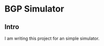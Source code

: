 BGP Simulator
=============

Intro
-------------
I am writing this project for an simple simulator.
